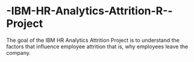 # -IBM-HR-Analytics-Attrition-R--Project
The goal of the IBM HR Analytics Attrition Project is to understand the factors that influence employee attrition that is, why employees leave the company.
